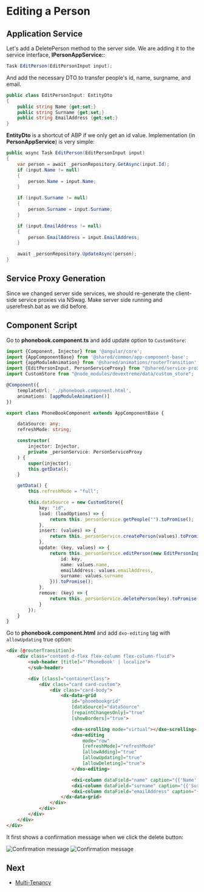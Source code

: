 # Editing a Person



## Application Service

Let's add a DeletePerson method to the server
side. We are adding it to the service interface, **IPersonAppService:**:

```csharp
Task EditPerson(EditPersonInput input);
```

And add the necessary DTO to transfer people's id, name, surgname, and email.

```csharp
public class EditPersonInput: EntityDto
{
    public string Name {get;set;}
    public string Surname {get;set;}
    public string EmailAddress {get;set;}
}
```

**EntityDto** is a shortcut of ABP if we only get an id value. Implementation (in **PersonAppService**) is very simple:

```csharp
public async Task EditPerson(EditPersonInput input)
{
    var person = await _personRepository.GetAsync(input.Id);
    if (input.Name != null)
    {
        person.Name = input.Name;
    }

    if (input.Surname != null)
    {
        person.Surname = input.Surname;
    }

    if (input.EmailAddress != null)
    {
        person.EmailAddress = input.EmailAddress;
    }

    await _personRepository.UpdateAsync(person);
}
```

## Service Proxy Generation

Since we changed server side services, we should re-generate the client-side service proxies via NSwag. Make server side running and userefresh.bat as we did before.

## Component Script

Go to **phonebook.component.ts** and add update option to `CustomStore`:

```typescript
import {Component, Injector} from '@angular/core';
import {AppComponentBase} from '@shared/common/app-component-base';
import {appModuleAnimation} from '@shared/animations/routerTransition';
import {EditPersonInput, PersonServiceProxy} from "@shared/service-proxies/service-proxies";
import CustomStore from "@node_modules/devextreme/data/custom_store";

@Component({
    templateUrl: './phonebook.component.html',
    animations: [appModuleAnimation()]
})

export class PhoneBookComponent extends AppComponentBase {

    dataSource: any;
    refreshMode: string;

    constructor(
        injector: Injector,
        private _personService: PersonServiceProxy
    ) {
        super(injector);
        this.getData();
    }

    getData() {
        this.refreshMode = "full";

        this.dataSource = new CustomStore({
            key: "id",
            load: (loadOptions) => {
                return this._personService.getPeople("").toPromise();
            },
            insert: (values) => {
                return this._personService.createPerson(values).toPromise()
            },
            update: (key, values) => {
                return this._personService.editPerson(new EditPersonInput({
                    id: key,
                    name: values.name,
                    emailAddress: values.emailAddress,
                    surname: values.surname
                })).toPromise();
            },
            remove: (key) => {
                return this._personService.deletePerson(key).toPromise();
            }
        });
    }
}

```

Go to **phonebook.component.html** and add `dxo-editing` tag with `allowUpdating` true option:

```html
<div [@routerTransition]>
    <div class="content d-flex flex-column flex-column-fluid">
        <sub-header [title]="'PhoneBook' | localize">
        </sub-header>

        <div [class]="containerClass">
            <div class="card card-custom">
                <div class="card-body">
                    <dx-data-grid
                        id="phonebookgrid"
                        [dataSource]="dataSource"
                        [repaintChangesOnly]="true"
                        [showBorders]="true">

                        <dxo-scrolling mode="virtual"></dxo-scrolling>
                        <dxo-editing
                            mode="row"
                            [refreshMode]="refreshMode"
                            [allowAdding]="true"
                            [allowUpdating]="true"
                            [allowDeleting]="true">
                        </dxo-editing>

                        <dxi-column dataField="name" caption="{{'Name' | localize}}"></dxi-column>
                        <dxi-column dataField="surname" caption="{{'Surname' | localize}}"></dxi-column>
                        <dxi-column dataField="emailAddress" caption="{{'EmailAddress' | localize}}"></dxi-column>
                    </dx-data-grid>
                </div>
            </div>
        </div>
    </div>
</div>

```

It first shows a confirmation message when we click the delete button:

<img src="images/phonebook-edit-person-view-1.png" alt="Confirmation message" class="img-thumbnail" />

<img src="images/phonebook-edit-person-view-2.png" alt="Confirmation message" class="img-thumbnail" />



## Next

* [Multi-Tenancy](Developing-Step-By-Step-Angular-DevExtreme-Multi-Tenancy.md)
